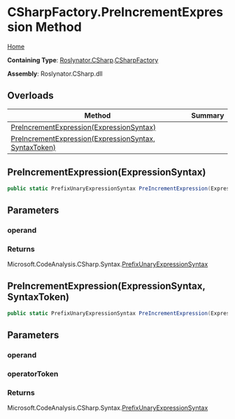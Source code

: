 # CSharpFactory\.PreIncrementExpression Method

[Home](../../../../README.md)

**Containing Type**: [Roslynator.CSharp](../../README.md)\.[CSharpFactory](../README.md)

**Assembly**: Roslynator\.CSharp\.dll

## Overloads

| Method | Summary |
| ------ | ------- |
| [PreIncrementExpression(ExpressionSyntax)](#Roslynator_CSharp_CSharpFactory_PreIncrementExpression_Microsoft_CodeAnalysis_CSharp_Syntax_ExpressionSyntax_) | |
| [PreIncrementExpression(ExpressionSyntax, SyntaxToken)](#Roslynator_CSharp_CSharpFactory_PreIncrementExpression_Microsoft_CodeAnalysis_CSharp_Syntax_ExpressionSyntax_Microsoft_CodeAnalysis_SyntaxToken_) | |

## PreIncrementExpression\(ExpressionSyntax\)<a name="Roslynator_CSharp_CSharpFactory_PreIncrementExpression_Microsoft_CodeAnalysis_CSharp_Syntax_ExpressionSyntax_"></a>

```csharp
public static PrefixUnaryExpressionSyntax PreIncrementExpression(ExpressionSyntax operand)
```

## Parameters

### operand





### Returns

Microsoft\.CodeAnalysis\.CSharp\.Syntax\.[PrefixUnaryExpressionSyntax](https://docs.microsoft.com/en-us/dotnet/api/microsoft.codeanalysis.csharp.syntax.prefixunaryexpressionsyntax)

## PreIncrementExpression\(ExpressionSyntax, SyntaxToken\)<a name="Roslynator_CSharp_CSharpFactory_PreIncrementExpression_Microsoft_CodeAnalysis_CSharp_Syntax_ExpressionSyntax_Microsoft_CodeAnalysis_SyntaxToken_"></a>

```csharp
public static PrefixUnaryExpressionSyntax PreIncrementExpression(ExpressionSyntax operand, SyntaxToken operatorToken)
```

## Parameters

### operand





### operatorToken





### Returns

Microsoft\.CodeAnalysis\.CSharp\.Syntax\.[PrefixUnaryExpressionSyntax](https://docs.microsoft.com/en-us/dotnet/api/microsoft.codeanalysis.csharp.syntax.prefixunaryexpressionsyntax)

